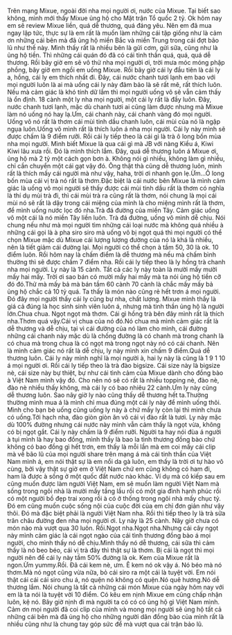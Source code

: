 Trên mạng Mixue, ngoài đời nha mọi người ơi, nước của Mixue. Tại biết sao không, mình mới thấy Mixue ủng hộ cho Mặt trận Tổ quốc 2 tỷ. Ok hôm nay em sẽ review Mixue liền, quá dễ thương, quá đáng yêu. Nên em đã mua ngay lập tức, thực sự là em rất là muốn làm những cái tập giống như là cảm ơn những cái bên mà đã ủng hộ miền Bắc và miền Trung trong cái đợt bão lũ như thế này. Mình thấy rất là nhiều bên là gửi cơm, gửi sữa, cũng như là ủng hộ tiền. Thì những cái quán đó đã có cái tinh thần quá, quá, quá dễ thương. Rồi bây giờ em sẽ vô thử nha mọi người ơi, trời mưa móc móng phập phồng, bây giờ em ngồi em uống Mixue. Rồi bây giờ cái ly đầu tiên là cái ly a, hồng, cái ly em thích nhất đi. Đây, cái nước chanh tươi lạnh em bao với mọi người luôn là ai mà uống cái ly này đảm bảo là sẽ rất mê, rất thích luôn. Nếu mà cảm giác là khó tính dữ lắm thì mọi người uống vô sẽ vẫn cảm thấy là ổn định. 18 cành một ly nha mọi người, một cái ly rất là đầy luôn. Đây, nước chanh tươi lạnh, mặc dù chanh tươi ai cũng làm được nhưng mà Mixue làm nó uống nó hay lạ.Ưm, cái chanh này, cái chanh vàng đó mọi người. Uống vô nó rất là thơm cái mùi tinh dầu chanh luôn, cái mùi của nó là ngập ngụa luôn.Uống vô mình rất là thích luôn á nha mọi người. Cái ly này mình sẽ được chấm là 9 điểm rưỡi. Rồi cái ly tiếp theo là cái gì là trà ô long bốn mùa nha mọi người. Mình biết Mixue là qua cái gì mà JB với nàng Kiều á, Kiwi Kiwi lâu xưa rồi. Đó là mình thích lắm. Đây, quá dễ thương luôn á Mixue ơi, ủng hộ mà 2 tỷ một cách gọn bơn à. Không nói gì nhiều, không làm gì nhiều, chỉ cần chuyển một cái gạt vậy đó. Ông thật thà cũng dễ thương luôn, mình rất là thích mấy cái người mà như vậy, haha, trời ơi nhanh gọn lẹ.Ừm...Ô long bốn mùa cái vị trà nó rất là thơm.Đặc biệt là cái nước bên Mixue là mình cảm giác là uống vô mọi người sẽ thấy được cái mùi tinh dầu rất là thơm có nghĩa là thí dụ mùi trà đi, thì cái mùi trà ra cũng rất là thơm, nói chung là mọi cái mùi nó sẽ rất là dậy trong cái miệng của mình là cho miệng mình rất là thơm, để mình uống nước lọc đó nha.Trà đá đường của miền Tây. Cảm giác uống vô một cái là nó miền Tây liền luôn. Trà đá đường, uống vô mình dễ chịu. Nói chung nếu như mà mọi người tìm những cái loại nước mà không quá nhiều à những cái gọi là à pha siro siro mà uống vô bị ngọt quá thì mọi người có thể chọn Mixue mặc dù Mixue cái lượng lượng đường của nó là khá là nhiều, nên là tiết giảm cái đường lại. Mọi người có thể chọn à tầm 50, 30 là ok. 10 điểm luôn. Rồi hôm nay là chấm điểm là dễ thương mà nếu mà chấm bình thường thì sẽ được chấm 7 điểm nha. Rồi cái ly tiếp theo là ly hồng trà chanh nha mọi người. Ly này là 15 cành. Tất cả các ly này toàn là mười mấy mười mấy hai mấy. Trời ơi sao bán có mười mấy hai mấy mà ta nói ủng hộ tiền cỡ đó đó.Thử mà mấy bả mà bán tầm 60 cành 70 cành là chắc mấy mấy bả ủng hộ chắc cả 10 tỷ quá. Ta thấy là món nào cũng rẻ hết trơn á mọi người. Đó đây mọi người thấy cái ly cũng bự nha, chất lượng. Mixue mình thấy là giá cả đúng là học sinh sinh viên luôn á, nhưng mà tinh thần ủng hộ là người lớn.Chua chua. Ngọt ngọt mà thơm. Cái gì hồng trà bên đây mình rất là thích nha.Thơm quá vậy.Cái vị chua của nó đó.Nó chua mà mình cảm giác rất là dễ thương và dễ chịu, tại vì cái đường của nó làm cho mình, cái đường những cái chanh này mặc dù là chống đường là có chanh mà trong chanh là có chua mà trong chua là có ngọt mà trong ngọt này nó có cái chanh. Nên là mình cảm giác nó rất là dễ chịu, ly này mình xin chấm 9 điểm.Quá dễ thương luôn. Cái ly này mình nghĩ là mọi người à, hai ly này là cũng là 1 9 1 10 á mọi người ơi. Rồi cái ly tiếp theo là trà đào bigsize. Cái size này là bigsize nè, cái size này bự thiệt, bự như cái tình cảm của Mixue dành cho đồng bào à Việt Nam mình vậy đó. Cho nên nó sẽ có rất là nhiều topping nè, đào nè, đào nè nhiều thấy không, mà cái ly có bao nhiêu 22 cành.Ưm ly này cũng dễ thương luôn. Sao nãy giờ ly nào cũng thấy dễ thương hết ta.Thường thường mình mua á là mình chỉ mua đúng một cái ly này để mình uống thôi. Mình cho bạn bè uống cũng uống ly này à chứ mấy ly còn lại thì mình chưa có uống.Tới hạch nha, đào giòn giòn ăn vô cái vị đào rất là tươi. Ly này mặc dù 100% đường nhưng cái nước này mình vẫn cảm thấy là ngọt vừa, không có bị ngọt gắt. Cái ly này chấm là 9 điểm rưỡi. Người ta hay nói đùa á người à tụi mình là hay bao đồng, mình thấy là bao la tình thương đồng bào chứ không có bao đồng gì hết trơn, em thấy là mỗi lần mà em coi mấy cái clip mà về bão lũ của mọi người share trên mạng á mà cái tinh thần của Việt Nam mình á, em nói thật sự là em nổi da gà luôn, em thấy là trời ơi tự hào vô cùng, bởi vậy thật sự giờ em ở Việt Nam chứ em cũng không có ham đi, ham là được à sống ở một quốc đất nước nào khác. Ví dụ mà có kiếp sau em cũng muốn được làm người Việt Nam, em sẽ muốn làm người Việt Nam mà sống trong ngôi nhà là mười mấy tầng lầu rồi có một gia đình hạnh phúc rồi có một người bồ đẹp trai xong rồi à có ở thống trong ngôi nhà mấy chục tỷ. Đó em cũng muốn cuộc sống nội của cuộc đời của em chỉ đơn giản như vậy thôi. Đó mà đặc biệt phải là người Việt Nam nha. Rồi thì tiếp theo ly là trà sữa trân châu đường đen nha mọi người ơi. Ly này là 25 cành. Nãy giờ chưa có món nào mà vượt qua 30 luôn. Rồi.Ngọt nha.Ngọt nha.Nhưng cái cây ngọt này mình cảm giác là cái ngọt ngào của cái tình thương đồng bào á mọi người, cho mình thấy nó dễ chịu.Mình thấy nó dễ thương, cái sữa thì cảm thấy là nó beo béo, cái vị trà đây thì thật sự là thơm. Bị cái là ngọt thì mọi người nên để cái ly này tầm 50% đường là ok. Kem của Mixue rất là ngon.Ừm yummy.Rồi. Đã cái kem nè, ưm. Ê kem nó ok vậy á. Nó béo mà nó thơm.Mà nó ngọt cũng vừa nữa, bỏ cái siro ra một cái là tuyệt vời. Em nói thật cái cái cái siro chu á, nó quện nó không có quện.Nó quê hương.Nó dễ thương lắm. Nói chung là tất cả những cái món Mixue của ngày hôm nay với em là ta nói là tuyệt vời 10 điểm. Có kêu em nịnh Mixue em cũng chấp nhận luôn, kệ nó. Bây giờ nịnh đi mà người ta có có có ủng hộ gì Việt Nam mình. Cảm ơn mọi người đã coi clip của mình và mong mọi người sẽ ủng hộ tất cả những cái bên mà đã ủng hộ cho những người dân đồng bào của mình rất là nhiều cũng như là chung tay góp sức để mà vượt qua cái trận bảo lũ.
